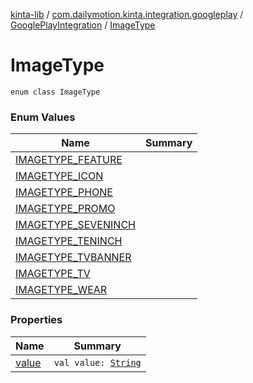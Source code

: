 [kinta-lib](../../../index.md) / [com.dailymotion.kinta.integration.googleplay](../../index.md) / [GooglePlayIntegration](../index.md) / [ImageType](./index.md)

# ImageType

`enum class ImageType`

### Enum Values

| Name | Summary |
|---|---|
| [IMAGETYPE_FEATURE](-i-m-a-g-e-t-y-p-e_-f-e-a-t-u-r-e.md) |  |
| [IMAGETYPE_ICON](-i-m-a-g-e-t-y-p-e_-i-c-o-n.md) |  |
| [IMAGETYPE_PHONE](-i-m-a-g-e-t-y-p-e_-p-h-o-n-e.md) |  |
| [IMAGETYPE_PROMO](-i-m-a-g-e-t-y-p-e_-p-r-o-m-o.md) |  |
| [IMAGETYPE_SEVENINCH](-i-m-a-g-e-t-y-p-e_-s-e-v-e-n-i-n-c-h.md) |  |
| [IMAGETYPE_TENINCH](-i-m-a-g-e-t-y-p-e_-t-e-n-i-n-c-h.md) |  |
| [IMAGETYPE_TVBANNER](-i-m-a-g-e-t-y-p-e_-t-v-b-a-n-n-e-r.md) |  |
| [IMAGETYPE_TV](-i-m-a-g-e-t-y-p-e_-t-v.md) |  |
| [IMAGETYPE_WEAR](-i-m-a-g-e-t-y-p-e_-w-e-a-r.md) |  |

### Properties

| Name | Summary |
|---|---|
| [value](value.md) | `val value: `[`String`](https://kotlinlang.org/api/latest/jvm/stdlib/kotlin/-string/index.html) |
